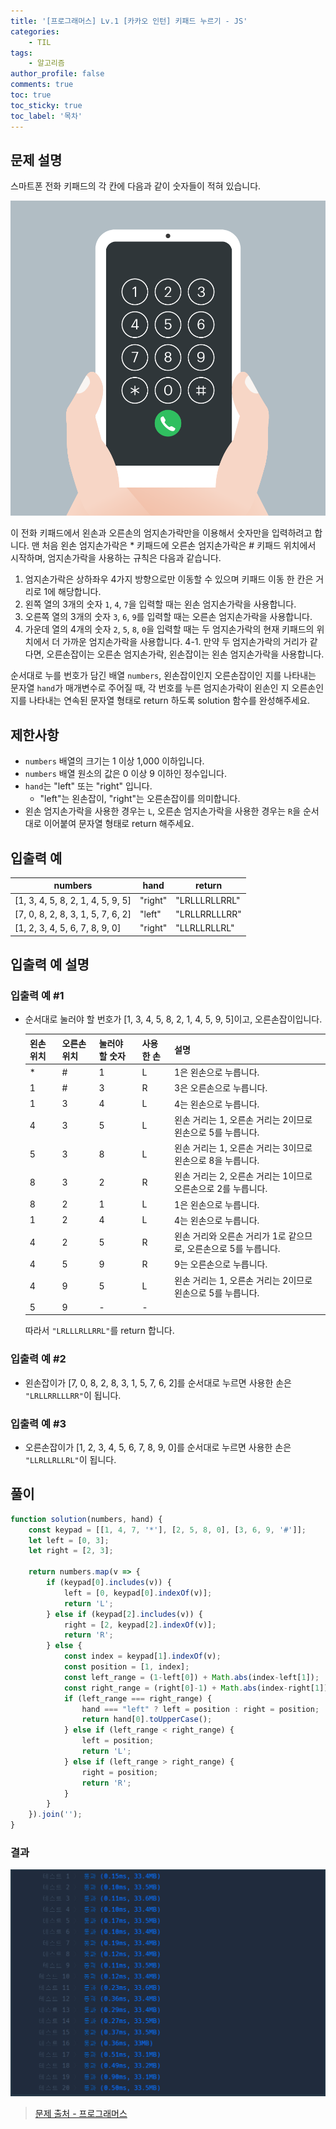 ```yaml
---
title: '[프로그래머스] Lv.1 [카카오 인턴] 키패드 누르기 - JS'
categories:
    - TIL
tags:
    - 알고리즘
author_profile: false
comments: true
toc: true
toc_sticky: true
toc_label: '목차'
---
```


## 문제 설명
스마트폰 전화 키패드의 각 칸에 다음과 같이 숫자들이 적혀 있습니다.

![result](/assets/images/2023/09/17/algorithm-70-desc1.png)

이 전화 키패드에서 왼손과 오른손의 엄지손가락만을 이용해서 숫자만을 입력하려고 합니다.
맨 처음 왼손 엄지손가락은 * 키패드에 오른손 엄지손가락은 # 키패드 위치에서 시작하며, 엄지손가락을 사용하는 규칙은 다음과 같습니다.

1. 엄지손가락은 상하좌우 4가지 방향으로만 이동할 수 있으며 키패드 이동 한 칸은 거리로 1에 해당합니다.
2. 왼쪽 열의 3개의 숫자 `1`, `4`, `7`을 입력할 때는 왼손 엄지손가락을 사용합니다.
3. 오른쪽 열의 3개의 숫자 `3`, `6`, `9`를 입력할 때는 오른손 엄지손가락을 사용합니다.
4. 가운데 열의 4개의 숫자 `2`, `5`, `8`, `0`을 입력할 때는 두 엄지손가락의 현재 키패드의 위치에서 더 가까운 엄지손가락을 사용합니다.
    4-1. 만약 두 엄지손가락의 거리가 같다면, 오른손잡이는 오른손 엄지손가락, 왼손잡이는 왼손 엄지손가락을 사용합니다.  

순서대로 누를 번호가 담긴 배열 `numbers`, 왼손잡이인지 오른손잡이인 지를 나타내는 문자열 `hand`가 매개변수로 주어질 때, 각 번호를 누른 엄지손가락이 왼손인 지 오른손인 지를 나타내는 연속된 문자열 형태로 return 하도록 solution 함수를 완성해주세요.

## 제한사항
* `numbers` 배열의 크기는 1 이상 1,000 이하입니다.
* `numbers` 배열 원소의 값은 0 이상 9 이하인 정수입니다.
* `hand`는 "left" 또는 "right" 입니다.
  * "left"는 왼손잡이, "right"는 오른손잡이를 의미합니다.
* 왼손 엄지손가락을 사용한 경우는 `L`, 오른손 엄지손가락을 사용한 경우는 `R`을 순서대로 이어붙여 문자열 형태로 return 해주세요.

## 입출력 예

| numbers                           	| hand    	| return        	|
|-----------------------------------	|---------	|---------------	|
| [1, 3, 4, 5, 8, 2, 1, 4, 5, 9, 5] 	| "right" 	| "LRLLLRLLRRL" 	|
| [7, 0, 8, 2, 8, 3, 1, 5, 7, 6, 2] 	| "left"  	| "LRLLRRLLLRR" 	|
| [1, 2, 3, 4, 5, 6, 7, 8, 9, 0]    	| "right" 	| "LLRLLRLLRL"  	|

## 입출력 예 설명
### 입출력 예 #1
* 순서대로 눌러야 할 번호가 [1, 3, 4, 5, 8, 2, 1, 4, 5, 9, 5]이고, 오른손잡이입니다.

    | 왼손 위치 	| 오른손 위치 	| 눌러야 할 숫자 	| 사용한 손 	| 설명                                                             	|
    |-----------	|-------------	|----------------	|-----------	|------------------------------------------------------------------	|
    | *         	| #           	| 1              	| L         	| 1은 왼손으로 누릅니다.                                           	|
    | 1         	| #           	| 3              	| R         	| 3은 오른손으로 누릅니다.                                         	|
    | 1         	| 3           	| 4              	| L         	| 4는 왼손으로 누릅니다.                                           	|
    | 4         	| 3           	| 5              	| L         	| 왼손 거리는 1, 오른손 거리는 2이므로 왼손으로 5를 누릅니다.      	|
    | 5         	| 3           	| 8              	| L         	| 왼손 거리는 1, 오른손 거리는 3이므로 왼손으로 8을 누릅니다.      	|
    | 8         	| 3           	| 2              	| R         	| 왼손 거리는 2, 오른손 거리는 1이므로 오른손으로 2를 누릅니다.    	|
    | 8         	| 2           	| 1              	| L         	| 1은 왼손으로 누릅니다.                                           	|
    | 1         	| 2           	| 4              	| L         	| 4는 왼손으로 누릅니다.                                           	|
    | 4         	| 2           	| 5              	| R         	| 왼손 거리와 오른손 거리가 1로 같으므로, 오른손으로 5를 누릅니다. 	|
    | 4         	| 5           	| 9              	| R         	| 9는 오른손으로 누릅니다.                                         	|
    | 4         	| 9           	| 5              	| L         	| 왼손 거리는 1, 오른손 거리는 2이므로 왼손으로 5를 누릅니다.      	|
    | 5         	| 9           	| -              	| -         	|                                                                  	|

  따라서 `"LRLLLRLLRRL"`를 return 합니다.

### 입출력 예 #2
* 왼손잡이가 [7, 0, 8, 2, 8, 3, 1, 5, 7, 6, 2]를 순서대로 누르면 사용한 손은 `"LRLLRRLLLRR"`이 됩니다.

### 입출력 예 #3
* 오른손잡이가 [1, 2, 3, 4, 5, 6, 7, 8, 9, 0]를 순서대로 누르면 사용한 손은 `"LLRLLRLLRL"`이 됩니다.

## 풀이
```javascript
function solution(numbers, hand) {
    const keypad = [[1, 4, 7, '*'], [2, 5, 8, 0], [3, 6, 9, '#']];
    let left = [0, 3];
    let right = [2, 3];
    
    return numbers.map(v => {
        if (keypad[0].includes(v)) {
            left = [0, keypad[0].indexOf(v)];
            return 'L';
        } else if (keypad[2].includes(v)) {
            right = [2, keypad[2].indexOf(v)];
            return 'R';
        } else {
            const index = keypad[1].indexOf(v);
            const position = [1, index];
            const left_range = (1-left[0]) + Math.abs(index-left[1]);
            const right_range = (right[0]-1) + Math.abs(index-right[1]);
            if (left_range === right_range) {
                hand === "left" ? left = position : right = position;
                return hand[0].toUpperCase();
            } else if (left_range < right_range) {
                left = position;
                return 'L';
            } else if (left_range > right_range) {
                right = position;
                return 'R';
            }
        }
    }).join('');
}
```

### 결과
![result](/assets/images/2023/09/17/algorithm-70-result.png)

>[문제 출처 - 프로그래머스](https://school.programmers.co.kr/learn/courses/30/lessons/67256)
